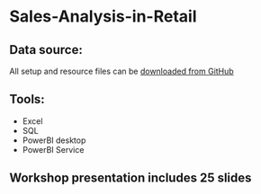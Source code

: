 
#                               Sales-Analysis-in-Retail




## Data source:  
All setup and resource files can be [downloaded from GitHub](https://github.com/MicrosoftLearning/PL-300-Microsoft-Power-BI-Data-Analyst/raw/Main/AllfilesDownload.zip)

## Tools: 
- Excel
- SQL
- PowerBI desktop
- PowerBI Service


## Workshop presentation includes 25 slides



